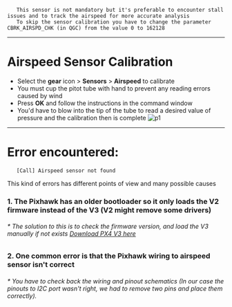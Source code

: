 
       This sensor is not mandatory but it's preferable to encounter stall issues and to track the airspeed for more accurate analysis
       To skip the sensor calibration you have to change the parameter CBRK_AIRSPD_CHK (in QGC) from the value 0 to 162128
------------------------------------------------------------------------------------------------------------------------------
# Airspeed Sensor Calibration
* Select the **gear** icon > **Sensors** > **Airspeed** to calibrate
* You must cup the pitot tube with hand to prevent any reading errors caused by wind
* Press **OK** and follow the instructions in the command window
* You'd have to blow into the tip of the tube to read a desired value of pressure and the calibration then is complete
![p1](https://docs.qgroundcontrol.com/assets/setup/sensors_airspeed.jpg)
-----------------------------------------------------------------------------------------------------------------------------
# Error encountered:
       [Call] Airspeed sensor not found
This kind of errors has different points of view and many possible causes
### 1. The Pixhawk has an older bootloader so it only loads the V2 firmware instead of the V3 (V2 might remove some drivers)

###### * The solution to this is to check the firmware version, and load the V3 manually if not exists [Download PX4 V3 here](http://px4-travis.s3.amazonaws.com/Firmware/stable/px4fmu-v3_default.px4)

### 2. One common error is that the Pixhawk wiring to airspeed sensor isn't correct

###### * You have to check back the wiring and pinout schematics (In our case the pinouts to I2C port wasn't right, we had to remove two pins and place them correctly).
